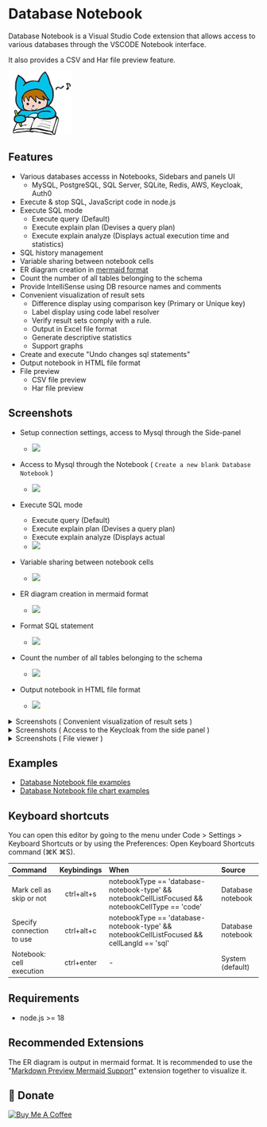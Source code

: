 # Database Notebook

Database Notebook is a Visual Studio Code extension that allows access to various databases through the VSCODE Notebook interface.

It also provides a CSV and Har file preview feature.

![logo](./media/logo128.png)

## Features

- Various databases accesss in Notebooks, Sidebars and panels UI
  - MySQL, PostgreSQL, SQL Server, SQLite, Redis, AWS, Keycloak, Auth0
- Execute & stop SQL, JavaScript code in node.js
- Execute SQL mode
  - Execute query (Default)
  - Execute explain plan (Devises a query plan)
  - Execute explain analyze (Displays actual execution time and statistics)
- SQL history management
- Variable sharing between notebook cells
- ER diagram creation in [mermaid format](https://mermaid.js.org/syntax/entityRelationshipDiagram.html)
- Count the number of all tables belonging to the schema
- Provide IntelliSense using DB resource names and comments
- Convenient visualization of result sets
  - Difference display using comparison key (Primary or Unique key)
  - Label display using code label resolver
  - Verify result sets comply with a rule.
  - Output in Excel file format
  - Generate descriptive statistics
  - Support graphs
- Create and execute "Undo changes sql statements"
- Output notebook in HTML file format
- File preview
  - CSV file preview
  - Har file preview

## Screenshots

- Setup connection settings, access to Mysql through the Side-panel

  - ![](https://raw.githubusercontent.com/l-v-yonsama/db-notebook/main/docs/images/01_setup.gif)

- Access to Mysql through the Notebook ( `Create a new blank Database Notebook` )

  - ![](https://raw.githubusercontent.com/l-v-yonsama/db-notebook/main/docs/images/02_notebook.gif)

- Execute SQL mode

  - Execute query (Default)
  - Execute explain plan (Devises a query plan)
  - Execute explain analyze (Displays actual
  - ![](https://raw.githubusercontent.com/l-v-yonsama/db-notebook/main/docs/images/13_sql_mode.gif)

- Variable sharing between notebook cells

  - ![](https://raw.githubusercontent.com/l-v-yonsama/db-notebook/main/docs/images/03_variable_sharing.gif)

- ER diagram creation in mermaid format

  - ![](https://raw.githubusercontent.com/l-v-yonsama/db-notebook/main/docs/images/04_er_diagram.gif)

- Format SQL statement

  - ![](https://raw.githubusercontent.com/l-v-yonsama/db-notebook/main/docs/images/12_format.gif)

- Count the number of all tables belonging to the schema

  - ![](https://raw.githubusercontent.com/l-v-yonsama/db-notebook/main/docs/images/15_count_for_all_tables.gif)

- Output notebook in HTML file format

  - ![](https://raw.githubusercontent.com/l-v-yonsama/db-notebook/main/docs/images/16_html_report.gif)

<details>

<summary>Screenshots ( Convenient visualization of result sets )</summary>

<div>

### Difference display using comparison key (Primary or Unique key)

- Create and execute "Undo changes sql statements"

- ![](https://raw.githubusercontent.com/l-v-yonsama/db-notebook/main/docs/images/05_diff.gif)

### Label display using code label resolver ( `Create a new blank Code label resolver` )

- ![](https://raw.githubusercontent.com/l-v-yonsama/db-notebook/main/docs/images/06_label_display.gif)

### Verify records comply with a rule ( `Create a new blank DB record rule` )

- ![](https://raw.githubusercontent.com/l-v-yonsama/db-notebook/main/docs/images/07_record_rule.gif)

### Generate descriptive statistics

- ![](https://raw.githubusercontent.com/l-v-yonsama/db-notebook/main/docs/images/14_describe.gif)

</div>

</details>

<details>

<summary>Screenshots ( Access to the Keycloak from the side panel )</summary>

<div>

### Access to the Keycloak from the side panel to display changes in user information.

- ![](https://raw.githubusercontent.com/l-v-yonsama/db-notebook/main/docs/images/08_keycloak.gif)

### Expand and display JSON items in columns.

- ![](https://raw.githubusercontent.com/l-v-yonsama/db-notebook/main/docs/images/09_json_expansion.gif)

</div>

</details>

<details>

<summary>Screenshots ( File viewer )</summary>

<div>

### Csv file viewer

- After previewing the CSV file, descriptive statistics were displayed according to its content.

- ![](https://raw.githubusercontent.com/l-v-yonsama/db-notebook/main/docs/images/10_csv_viewer.gif)

### Har file viewer

- ![](https://raw.githubusercontent.com/l-v-yonsama/db-notebook/main/docs/images/11_har_viewer.gif)

</div>

</details>

## Examples

- [Database Notebook file examples](/docs/examples/databaseNotebook.md)
- [Database Notebook file chart examples](/docs/examples/databaseNotebookChart.md)

## Keyboard shortcuts

You can open this editor by going to the menu under Code > Settings > Keyboard Shortcuts or by using the Preferences: Open Keyboard Shortcuts command (⌘K ⌘S).

| Command                   | Keybindings | When                                                                                              | Source            |
| :------------------------ | :---------: | :------------------------------------------------------------------------------------------------ | :---------------- |
| Mark cell as skip or not  | ctrl+alt+s  | notebookType == 'database-notebook-type' && notebookCellListFocused && notebookCellType == 'code' | Database notebook |
| Specify connection to use | ctrl+alt+c  | notebookType == 'database-notebook-type' && notebookCellListFocused && cellLangId == 'sql'        | Database notebook |
| Notebook: cell execution  | ctrl+enter  | -                                                                                                 | System (default)  |

## Requirements

- node.js >= 18

## Recommended Extensions

The ER diagram is output in mermaid format.
It is recommended to use the "[Markdown Preview Mermaid Support](https://marketplace.visualstudio.com/items?itemName=bierner.markdown-mermaid)" extension together to visualize it.

## 🎁 Donate

<a href="https://www.buymeacoffee.com/lvyoshiokaI">
  <img src="https://cdn.buymeacoffee.com/buttons/default-orange.png" alt="Buy Me A Coffee" height="41" width="174">
</a>
